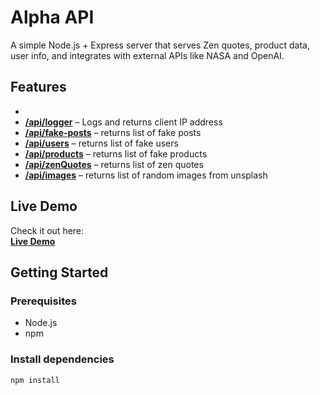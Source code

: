 # Alpha API

A simple Node.js + Express server that serves Zen quotes, product data, user info, and integrates with external APIs like NASA and OpenAI.

## Features

-
- [**/api/logger**](https://kf-web-server.onrender.com/api/logger) – Logs and returns client IP address
- [**/api/fake-posts**](https://kf-web-server.onrender.com/api/fake-posts) – returns list of fake posts
- [**/api/users**](https://kf-web-server.onrender.com/api/users) – returns list of fake users
- [**/api/products**](https://kf-web-server.onrender.com/api/products) – returns list of fake products
- [**/api/zenQuotes**](https://kf-web-server.onrender.com/api/zenQuotes) – returns list of zen quotes
- [**/api/images**](https://kf-web-server.onrender.com/api/images) – returns list of random images from unsplash

## Live Demo

Check it out here:  
[**Live Demo**](https://kf-web-server.onrender.com/)

## Getting Started

### Prerequisites

- Node.js
- npm

### Install dependencies

```bash
npm install
```
